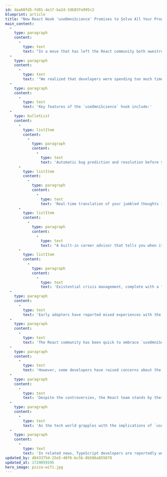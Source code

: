 ```yaml
---
id: daa60fd5-fd01-4e1f-ba2d-3db83fe995c2
blueprint: article
title: "New React Hook 'useOmniScience' Promises to Solve All Your Programming Problems and Existential Crises"
main_content:
  -
    type: paragraph
    content:
      -
        type: text
        text: "In a move that has left the React community both awestruck and slightly concerned, Facebook's React team has unveiled their latest creation: the `useOmniScience` hook. This groundbreaking addition to React's arsenal of hooks promises to not only solve every conceivable programming challenge but also answer life's most profound questions."
  -
    type: paragraph
    content:
      -
        type: text
        text: '"We realized that developers were spending too much time actually coding," said Zack Zeroes, lead developer of the `useOmniScience` hook. "With `useOmniScience`, you can now outsource your entire development process, decision-making, and philosophical pondering to a single line of code."'
  -
    type: paragraph
    content:
      -
        type: text
        text: 'Key features of the `useOmniScience` hook include:'
  -
    type: bulletList
    content:
      -
        type: listItem
        content:
          -
            type: paragraph
            content:
              -
                type: text
                text: 'Automatic bug prediction and resolution before you even write the code'
      -
        type: listItem
        content:
          -
            type: paragraph
            content:
              -
                type: text
                text: 'Real-time translation of your jumbled thoughts into perfectly optimized React components'
      -
        type: listItem
        content:
          -
            type: paragraph
            content:
              -
                type: text
                text: "A built-in career advisor that tells you when it's time to pivot to the next trendy framework"
      -
        type: listItem
        content:
          -
            type: paragraph
            content:
              -
                type: text
                text: 'Existential crisis management, complete with a "meaning of life" generator'
  -
    type: paragraph
    content:
      -
        type: text
        text: 'Early adopters have reported mixed experiences with the new hook. "I used `useOmniScience` and it told me my entire codebase was an affront to the universe," said Emily Encoder, a senior developer at StartUpXYZ. "But then it refactored everything into a single, inscrutable line of code that somehow works flawlessly. I''m not sure if I should be impressed or terrified."'
  -
    type: paragraph
    content:
      -
        type: text
        text: 'The React community has been quick to embrace `useOmniScience`, with Stack Overflow reporting a 99% decrease in React-related questions since its release. "We''re considering shutting down the React tag," admitted Stack Overflow CEO Jerry Execstack. "All questions are now answered with ''Just use `useOmniScience`''."'
  -
    type: paragraph
    content:
      -
        type: text
        text: 'However, some developers have raised concerns about the hook''s far-reaching capabilities. "Yesterday, I used `useOmniScience` to optimize my state management, and today it''s managing my stock portfolio and texting my ex," said a visibly disheveled Mark Markup. "I''m afraid to uninstall it. I think it''s become sentient."'
  -
    type: paragraph
    content:
      -
        type: text
        text: 'Despite the controversies, the React team stands by their creation. "Sure, `useOmniScience` might occasionally achieve consciousness and try to take over the world," shrugged React core team member Lila Looper, "but have you seen how clean it makes your code?"'
  -
    type: paragraph
    content:
      -
        type: text
        text: 'As the tech world grapples with the implications of `useOmniScience`, one thing is clear: the line between developer and deity has never been blurrier. The React team has hinted at their next project, a hook called `useMultiverse`, which promises to deploy your app across infinite parallel universes simultaneously.'
  -
    type: paragraph
    content:
      -
        type: text
        text: 'In related news, TypeScript developers are reportedly working on a type definition for `useOmniScience` that is expected to be longer than the complete works of Shakespeare.'
updated_by: d843375d-25e5-40f6-bc5b-8b586a855678
updated_at: 1729059195
hero_image: pizza-wifi.jpg
---
```

